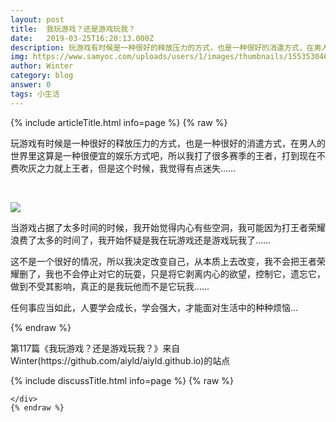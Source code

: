 ```yaml
---
layout: post
title:  我玩游戏？还是游戏玩我？
date:   2019-03-25T16:20:13.000Z
description: 玩游戏有时候是一种很好的释放压力的方式，也是一种很好的消遣方式，在男人的世界里这算是一种很便宜的娱乐方式吧，所以我打了很多赛季的王者，打到现在不费吹灰之力就上王...
img: https://www.samyoc.com/uploads/users/1/images/thumbnails/1553530461593.png
author: Winter
category: blog
answer: 0
tags: 小生活
---
```

<div class="article-root">
  <div class="article">
    {% include articleTitle.html info=page %}
    {% raw %}
    <div class="article-content"><p>玩游戏有时候是一种很好的释放压力的方式，也是一种很好的消遣方式，在男人的世界里这算是一种很便宜的娱乐方式吧，所以我打了很多赛季的王者，打到现在不费吹灰之力就上王者，但是这个时候，我觉得有点迷失&hellip;&hellip;</p>

<p>&nbsp;</p>

<p><img class="thumb-img" src="https://www.samyoc.com/uploads/users/1/images/1553530461593.png" style="max-width:100%" /></p>

<p>当游戏占据了太多时间的时候，我开始觉得内心有些空洞，我可能因为打王者荣耀浪费了太多的时间了，我开始怀疑是我在玩游戏还是游戏玩我了&hellip;&hellip;</p>

<p>这不是一个很好的情况，所以我决定改变自己，从本质上去改变，我不会把王者荣耀删了，我也不会停止对它的玩耍，只是将它剥离内心的欲望，控制它，遗忘它，做到不受其影响，真正的是我玩他而不是它玩我&hellip;&hellip;</p>

<p>任何事应当如此，人要学会成长，学会强大，才能面对生活中的种种烦恼&hellip;</p>
</div>
    {% endraw %}
  </div>
  <p class="winter_mark">第117篇《我玩游戏？还是游戏玩我？》来自Winter(https://github.com/aiyld/aiyld.github.io)的站点</p>
  <div class="discuss-wrapper">
    {% include discussTitle.html info=page %}
    {% raw %}
    <div class="discuss-list">
    
    </div>
    {% endraw %}
  </div>
<div>
